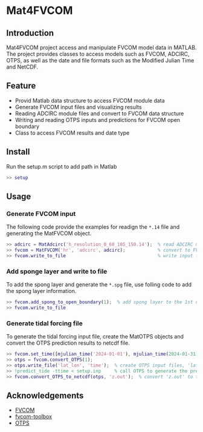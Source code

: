 # Mat4FVCOM

## Introduction

Mat4FVCOM project access and manipulate FVCOM model data in MATLAB. The project provides classes to access models such as FVCOM, ADCIRC, OTPS, as well as the date and file formats such as the Modified Julian Time and NetCDF.

## Feature

 - Provid Matlab data structure to access FVCOM module data
 - Generate FVCOM input files and visualizing results
 - Reading ADCIRC module files and convert to FVCOM data structure
 - Writing and reading OTPS inputs and predictions for FVCOM open boundary
 - Class to access FVCOM results and date type

## Install

Run the setup.m script to add path in Matlab

```matlab
>> setup
```

## Usage 

### Generate FVCOM input

The following code provide the examples for readign the `*.14` file and generating the MatFVCOM object.

```matlab
>> adcirc = MatAdcirc('h_resolution_0_60_105_150.14');  % read ADCIRC mesh file
>> fvcom = MatFVCOM('hr', 'adcirc', adcirc);            % convert to FVCOM data structure
>> fvcom.write_to_file                                  % write input files for FVCOM module
```

### Add sponge layer and write to file

To add the spong layer and generate the `*.spg` file, use folling code to add the spong layer information.

```matlab
>> fvcom.add_spong_to_open_boundary(1);  % add spong layer to the 1st open boundary, default coefficient is 0.001
>> fvcom.write_to_file
```

### Generate tidal forcing file

To generate the tidal forcing input file, create the MatOTPS objects and convert the OTPS prediction results to netcdf file.

```matlab
>> fvcom.set_time([mjulian_time('2024-01-01'), mjulian_time(2024-01-31)]);  % set the start and end date
>> otps = fvcom.convert_OTPS(1);                                            % convert to MatOTPS object, time interval 1 hour
>> otps.write_file('lat_lon', 'time');  % create OTPS input files, 'lat_lon' and 'time'
>> !predict_tide -ttime < setup.inp     % call OTPS to generate the prediction file 'z.out'
>> fvcom.convert_OTPS_to_netcdf(otps, 'z.out');  % convert 'z.out' to the *.nc file 
```

## Acknowledgements

 - [FVCOM](https://github.com/FVCOM-GitHub/FVCOM.git)
 - [fvcom-toolbox](https://github.com/pwcazenave/fvcom-toolbox.git)
 - [OTPS](https://www.tpxo.net/otps)

